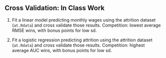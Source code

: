 ## Cross Validation: In Class Work

1. Fit a linear model predicting monthly wages using the attrition dataset (`at.Rdata`) and cross validate those results. Competition: lowest average RMSE wins, with bonus points for low sd.

2. Fit a logistic regression predicting attrition using the attrition dataset (`at.Rdata`) and cross validate those results. Competition: highest average AUC wins, with bonus points for low sd. 



